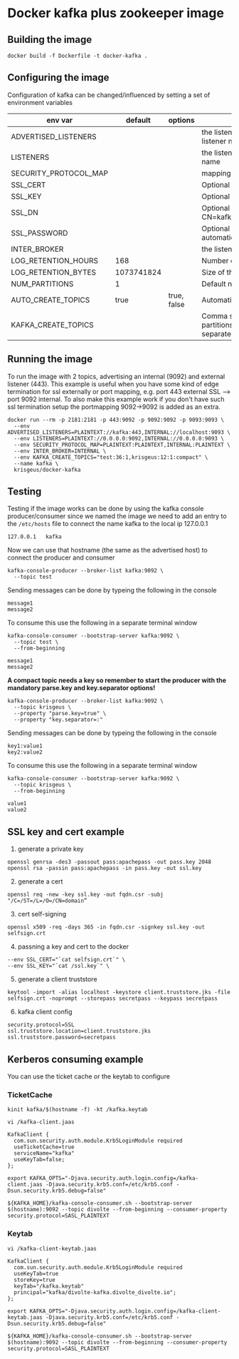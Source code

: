 # Docker kafka plus zookeeper image

## Building the image
```
docker build -f Dockerfile -t docker-kafka .
```

## Configuring the image

Configuration of kafka can be changed/influenced by setting a set of environment variables



|env var|default|options|description|
| --- | --- | --- | --- |  
| ADVERTISED_LISTENERS |  |  | the listeners advertised to the outside world with associated listener name |
| LISTENERS  |  |  | the listeners being created by the broker with their associated name |
| SECURITY_PROTOCOL_MAP  |  |  |  mapping from the listener names to security protocol |
| SSL_CERT |  |  |  Optional pem certificate |
| SSL_KEY  |  |  |  Optional ssl private key |
| SSL_DN |  |  |  Optional subject to use for the generated certificate, e.g. CN=kafka.example.com,OU=data,O=example,L=Kris,S=Geus,C=NL |
| SSL_PASSWORD |  |  |  Optional password to use for the store and key otherwise will be automatically generated |
| INTER_BROKER  |  |  |  the listener name the internal connections will use |
| LOG\_RETENTION_HOURS | 168 |   | Number of hours the messages are kept in the topic log |
| LOG\_RETENTION_BYTES | 1073741824 |  | Size of the topic logs at which pruning will take place|
| NUM_PARTITIONS | 1 |  | Default number of partitions for a topic | 
| AUTO\_CREATE_TOPICS | true | true, false | Automatically create a topic when messages are produced | 
| KAFKA\_CREATE_TOPICS |  |  | Comma separated list op topics to create. Topic can specify partitions, replication and cleanup.policy by appending a colon separated list of these configurations | 



## Running the image
To run the image with 2 topics, advertising an internal (9092) and external listener (443). This example is useful when you have some kind 
of edge termination for ssl externally or port mapping, e.g. port 443 external SSL --> port 9092 internal. To also make this example work if you don't have such ssl termination setup the portmapping 9092->9092 is added as an extra.

```
docker run --rm -p 2181:2181 -p 443:9092 -p 9092:9092 -p 9093:9093 \
  --env ADVERTISED_LISTENERS=PLAINTEXT://kafka:443,INTERNAL://localhost:9093 \
  --env LISTENERS=PLAINTEXT://0.0.0.0:9092,INTERNAL://0.0.0.0:9093 \
  --env SECURITY_PROTOCOL_MAP=PLAINTEXT:PLAINTEXT,INTERNAL:PLAINTEXT \
  --env INTER_BROKER=INTERNAL \
  --env KAFKA_CREATE_TOPICS="test:36:1,krisgeus:12:1:compact" \
  --name kafka \
  krisgeus/docker-kafka
```

## Testing

Testing if the image works can be done by using the kafka console producer/consumer
since we named the image we need to add an entry to the `/etc/hosts` file to connect the name kafka to the local ip 127.0.0.1

```
127.0.0.1	kafka
```

Now we can use that hostname (the same as the advertised host) to connect the producer and consumer

```
kafka-console-producer --broker-list kafka:9092 \
  --topic test
```

Sending messages can be done by typeing the following in the console
```
message1
message2
```

To consume this use the following in a separate terminal window

```
kafka-console-consumer --bootstrap-server kafka:9092 \
  --topic test \
  --from-beginning
  
message1
message2
```

__A compact topic needs a key so remember to start the producer with the mandatory parse.key and key.separator options!__

```
kafka-console-producer --broker-list kafka:9092 \
  --topic krisgeus \
  --property "parse.key=true" \
  --property "key.separator=:"
```

Sending messages can be done by typeing the following in the console
```
key1:value1
key2:value2
```

To consume this use the following in a separate terminal window

```
kafka-console-consumer --bootstrap-server kafka:9092 \
  --topic krisgeus \
  --from-beginning
  
value1
value2
```
## SSL key and cert example

1. generate a private key

```
openssl genrsa -des3 -passout pass:apachepass -out pass.key 2048
openssl rsa -passin pass:apachepass -in pass.key -out ssl.key
```

2. generate a cert

```
openssl req -new -key ssl.key -out fqdn.csr -subj "/C=/ST=/L=/O=/CN=domain”
```

3. cert self-signing 

```
openssl x509 -req -days 365 -in fqdn.csr -signkey ssl.key -out selfsign.crt
```

4. passning a key and cert to the docker

```
--env SSL_CERT="`cat selfsign.crt`" \
--env SSL_KEY="`cat /ssl.key`" \
```

5. generate a client truststore

```
keytool -import -alias localhost -keystore client.truststore.jks -file selfsign.crt -noprompt --storepass secretpass --keypass secretpass
```

6. kafka client config

```
security.protocol=SSL
ssl.truststore.location=client.truststore.jks
ssl.truststore.password=secretpass
```

## Kerberos consuming example

You can use the ticket cache or the keytab to configure

### TicketCache
`kinit kafka/$(hostname -f) -kt /kafka.keytab`

`vi /kafka-client.jaas`

```
KafkaClient {
  com.sun.security.auth.module.Krb5LoginModule required
  useTicketCache=true
  serviceName="kafka"
  useKeyTab=false;
};
```

```
export KAFKA_OPTS="-Djava.security.auth.login.config=/kafka-client.jaas -Djava.security.krb5.conf=/etc/krb5.conf -Dsun.security.krb5.debug=false"

${KAFKA_HOME}/kafka-console-consumer.sh --bootstrap-server $(hostname):9092 --topic divolte --from-beginning --consumer-property security.protocol=SASL_PLAINTEXT
```

### Keytab

`vi /kafka-client-keytab.jaas`

```
KafkaClient {
  com.sun.security.auth.module.Krb5LoginModule required
  useKeyTab=true
  storeKey=true
  keyTab="/kafka.keytab"
  principal="kafka/divolte-kafka.divolte_divolte.io";
};
```

```
export KAFKA_OPTS="-Djava.security.auth.login.config=/kafka-client-keytab.jaas -Djava.security.krb5.conf=/etc/krb5.conf -Dsun.security.krb5.debug=false"

${KAFKA_HOME}/kafka-console-consumer.sh --bootstrap-server $(hostname):9092 --topic divolte --from-beginning --consumer-property security.protocol=SASL_PLAINTEXT
```
